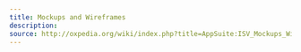 ```yaml
---
title: Mockups and Wireframes
description: 
source: http://oxpedia.org/wiki/index.php?title=AppSuite:ISV_Mockups_Wireframes
---
```

